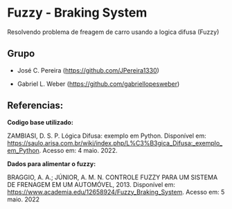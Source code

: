 # Fuzzy - Braking System

Resolvendo problema de freagem de carro usando a logica difusa (Fuzzy)

## Grupo

 - José C. Pereira (https://github.com/JPereira1330)

 - Gabriel L. Weber (https://github.com/gabriellopesweber)

## **Referencias:**

**Codigo base utilizado:**

ZAMBIASI, D. S. P. Lógica Difusa: exemplo em Python. Disponível em: <https://saulo.arisa.com.br/wiki/index.php/L%C3%B3gica_Difusa:_exemplo_em_Python>. Acesso em: 4 maio. 2022.


**Dados para alimentar o fuzzy:**

BRAGGIO, A. A.; JÚNIOR, A. M. N. CONTROLE FUZZY PARA UM SISTEMA DE FRENAGEM EM UM AUTOMÓVEL, 2013. Disponível em: <https://www.academia.edu/12658924/Fuzzy_Braking_System>. Acesso em: 5 maio. 2022


